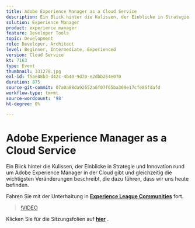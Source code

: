 ```yaml
---
title: Adobe Experience Manager as a Cloud Service
description: Ein Blick hinter die Kulissen, der Einblicke in Strategie und Innovation rund um Adobe Experience Manager in der Cloud gibt und gleichzeitig die wichtigsten Veränderungen beschreibt, die dazu führen, dass wir uns heute befinden. Diese Sitzung wurde im Rahmen des Adobe Developers Live Content-Ereignisses bereitgestellt.
solution: Experience Manager
product: experience manager
feature: Developer Tools
topic: Development
role: Developer, Architect
level: Beginner, Intermediate, Experienced
version: Cloud Service
kt: 7163
type: Event
thumbnail: 331278.jpg
exl-id: f5ae88b3-d42c-4b40-9d70-e2dbb254e070
duration: 875
source-git-commit: 07a0a88da92652a6f07f65ba369e17cfe85fdafd
workflow-type: tm+mt
source-wordcount: '98'
ht-degree: 0%

---
```


# Adobe Experience Manager as a Cloud Service

Ein Blick hinter die Kulissen, der Einblicke in Strategie und Innovation rund um Adobe Experience Manager in der Cloud gibt und gleichzeitig die wichtigsten Veränderungen beschreibt, die dazu führen, dass wir uns heute befinden.

Fahren Sie mit der Unterhaltung in **[Experience League Communities](https://adobe.ly/36Yd3v6)** fort.

>[!VIDEO](https://video.tv.adobe.com/v/331278/?quality=12&learn=on&hidetitle=true)

Klicken Sie für die Sitzungsfolien auf **[hier](/help/adobe-developers-live/assets/experience-manager-as-cloud-service.pdf)** .
